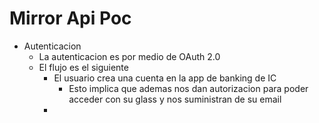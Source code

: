 Mirror Api Poc
==============

- Autenticacion
  - La autenticacion es por medio de OAuth 2.0
  - El flujo es el siguiente
    - El usuario crea una cuenta en la app de banking de IC
      - Esto implica que ademas nos dan autorizacion para poder acceder con su glass y nos suministran de su email
    -  
